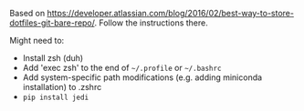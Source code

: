 Based on <https://developer.atlassian.com/blog/2016/02/best-way-to-store-dotfiles-git-bare-repo/>.  Follow the instructions there.

Might need to:
  - Install zsh (duh)
  - Add 'exec zsh' to the end of `~/.profile` or `~/.bashrc`
  - Add system-specific path modifications (e.g. adding miniconda installation) to .zshrc
  - `pip install jedi`
